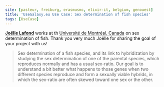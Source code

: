 ```yaml
---
site: [pasteur, freiburg, erasmusmc, elixir-it, belgium, genouest]
title: 'UseGalaxy.eu Use Case: Sex determination of fish species'
tags: [UseCase]
---
```


[__Joëlle Lafond__](https://bio.umontreal.ca/repertoire-departement/etudiants-aux-cycles-superieurs/joelle-lafond/) works at th [Université de Montréal, Canada](https://www.umontreal.ca/) 
on sex determination of fish. Thank you very much Joëlle for sharing the goal of your project with us!

> Sex determination of a fish species, and its link to hybridization by studying the sex determination of one of the parental species, which reproduces normally and has a usual sex-ratio. Our goal is to understand a bit better what happens to those genes when two different species reproduce and form a sexually viable hybrids, in which the sex-ratio are often skewed toward one sex or the other.